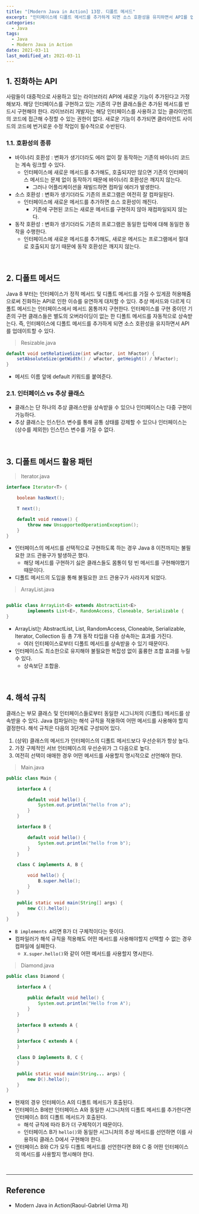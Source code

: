 ```yaml
---
title: "[Modern Java in Action] 13장. 디폴트 메서드"
excerpt: "인터페이스에 디폴트 메서드를 추가하게 되면 소스 호환성을 유지하면서 API를 업데이트할 수 있다."
categories:
  - Java
tags:
  - Java
  - Modern Java in Action
date: 2021-03-11
last_modified_at: 2021-03-11
---
```


## 1. 진화하는 API

사람들이 대중적으로 사용하고 있는 라이브러리 API에 새로운 기능이 추가된다고 가정해보자. 해당 인터페이스를 구현하고 있는 기존의 구현 클래스들은 추가된 메서드를 반드시 구현해야 한다. 라이브러리 개발자는 해당 인터페이스를 사용하고 있는 클라이언트의 코드에 접근해 수정할 수 있는 권한이 없다. 새로운 기능이 추가되면 클라이언트 사이드의 코드에 번거로운 수정 작업이 필수적으로 수반된다.

### 1.1. 호환성의 종류

* 바이너리 호환성 : 변화가 생기더라도 에러 없이 잘 동작하는 기존의 바이너리 코드는 계속 링크할 수 있다.
  * 인터페이스에 새로운 메서드를 추가해도, 호출되지만 않으면 기존의 인터페이스 메서드는 문제 없이 동작하기 때문에 바이너리 호환성은 깨지지 않는다.
    * 그러나 어플리케이션을 재빌드하면 컴파일 에러가 발생한다.
* 소스 호환성 : 변화가 생기더라도 기존의 프로그램은 여전히 잘 컴파일된다.
  * 인터페이스에 새로운 메서드를 추가하면 소스 호환성이 깨진다.
    * 기존에 구현된 코드는 새로운 메서드를 구현하지 않아 재컴파일되지 않는다.
* 동작 호환성 : 변화가 생기더라도 기존의 프로그램은 동일한 입력에 대해 동일한 동작을 수행한다.
  * 인터페이스에 새로운 메서드를 추가해도, 새로운 메서드는 프로그램에서 절대로 호출되지 않기 때문에 동작 호환성은 깨지지 않는다.

<br>

## 2. 디폴트 메서드

Java 8 부터는 인터페이스가 정적 메서드 및 디폴트 메서드를 가질 수 있게끔 허용해줌으로써 진화하는 API로 인한 이슈를 유연하게 대처할 수 있다. 추상 메서드와 다르게 디폴트 메서드는 인터페이스에서 메서드 몸통까지 구현한다. 인터페이스를 구현 중이던 기존의 구현 클래스들은 별도의 오버라이딩이 없는 한 디폴트 메서드를 자동적으로 상속받는다. 즉, 인터페이스에 디폴트 메서드를 추가하게 되면 소스 호환성을 유지하면서 API를 업데이트할 수 있다.


> Resizable.java

```java
default void setRelativeSize(int wFactor, int hFactor) {
    setAbsoluteSize(getWidth() / wFactor, getHeight() / hFactor);
}
```

* 메서드 이름 앞에 default 키워드를 붙여준다.

### 2.1. 인터페이스 vs 추상 클래스

* 클래스는 단 하나의 추상 클래스만을 상속받을 수 있으나 인터페이스는 다중 구현이 가능하다.
* 추상 클래스는 인스턴스 변수를 통해 공통 상태를 강제할 수 있으나 인터페이스는 (상수를 제외한) 인스턴스 변수를 가질 수 없다.

<br>

## 3. 디폴트 메서드 활용 패턴

> Iterator.java

```java
interface Iterator<T> {

    boolean hasNext();

    T next();

    default void remove() {
        throw new UnsupportedOperationException();
    }
}
```

* 인터페이스의 메서드를 선택적으로 구현하도록 하는 경우 Java 8 이전까지는 불필요한 코드 관용구가 발생하곤 했다.
  * 해당 메서드를 구현하기 싫은 클래스들도 몸통이 텅 빈 메서드를 구현해야했기 때문이다.
* 디폴트 메서드의 도입을 통해 불필요한 코드 관용구가 사라지게 되었다.

> ArrayList.java

```java

public class ArrayList<E> extends AbstractList<E>
        implements List<E>, RandomAccess, Cloneable, Serializable {
}
```

* ArrayList는 AbstractList, List, RandomAccess, Cloneable, Serializable, Iterator, Collection 등 총 7개 동작 타입을 다중 상속하는 효과를 가진다.
  * 여러 인터페이스로부터 디폴트 메서드를 상속받을 수 있기 때문이다.
* 인터페이스도 최소한으로 유지해야 불필요한 복잡성 없이 훌륭한 조합 효과를 누릴 수 있다.
  * 상속보단 조합을.

<br>

## 4. 해석 규칙

클래스는 부모 클래스 및 인터페이스들로부터 동일한 시그니처의 (디폴트) 메서드를 상속받을 수 있다. Java 컴파일러는 해석 규칙을 적용하여 어떤 메서드를 사용해야 할지 결정한다. 해석 규칙은 다음의 3단계로 구성되어 있다.

1. (상위) 클래스의 메서드가 인터페이스의 디폴트 메서드보다 우선순위가 항상 높다.
2. 가장 구체적인 서브 인터페이스의 우선순위가 그 다음으로 높다.
3. 여전히 선택이 애매한 경우 어떤 메서드를 사용할지 명시적으로 선언해야 한다.

> Main.java

```java
public class Main {

    interface A {

        default void hello() {
            System.out.println("hello from a");
        }
    }

    interface B {

        default void hello() {
            System.out.println("hello from b");
        }
    }

    class C implements A, B {

        void hello() {
            B.super.hello();
        }
    }

    public static void main(String[] args) {
        new C().hello();
    }
}
```

* ``B implements A``라면 B가 더 구체적이다는 뜻이다.
* 컴파일러가 해석 규칙을 적용해도 어떤 메서드를 사용해야할지 선택할 수 없는 경우 컴파일에 실패한다.
  * ``X.super.hello()``와 같이 어떤 메서드를 사용할지 명시한다.

> Diamond.java

```java
public class Diamond {

    interface A {

        public default void hello() {
            System.out.println("Hello from A");
        }
    }

    interface B extends A {
    }

    interface C extends A {
    }

    class D implements B, C {
    }

    public static void main(String... args) {
        new D().hello();
    }
}
```

* 현재의 경우 인터페이스 A의 디폴트 메서드가 호출된다.
* 인터페이스 B에만 인터페이스 A와 동일한 시그니처의 디폴트 메서드를 추가한다면 인터페이스 B의 디폴트 메서드가 호출된다.
  * 해석 규칙에 따라 B가 더 구체적이기 때문이다.
  * 인터페이스 B가 ``hello()``와 동일한 시그니처의 추상 메서드를 선언하면 이를 사용하되 클래스 D에서 구현해야 한다.
* 인터페이스 B와 C가 모두 디폴트 메서드를 선언한다면 B와 C 중 어떤 인터페이스의 메서드를 사용할지 명시해야 한다.

<br>

---

## Reference

* Modern Java in Action(Raoul-Gabriel Urma 저)
